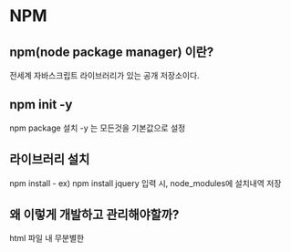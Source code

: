 # NPM 
## npm(node package manager) 이란?
전세계 자바스크립트 라이브러리가 있는 공개 저장소이다.


## npm init -y
npm package 설치
-y 는 모든것을 기본값으로 설정

## 라이브러리 설치
npm install -
ex) npm install jquery
입력 시, node_modules에 설치내역 저장


## 왜 이렇게 개발하고 관리해야할까?
html 파일 내 무분별한 <script src='...'> 라이브러리 선언 관리 (package.json에서 의존성으로 관리)


# NPM 설치 명령어
지역설치 명령어
npm install --
제거 명령어
npm uninstall --

전역설치
npm install gulp --global
전역설치는 node_modules 폴더에 설치되지 않는다.
user\%USERPROFILE%\AppData\Roaming\npm\node_modules 경로에 전역으로 저장된다.

전역설치는 프로젝트에서 사용할 라이브러리가 아닌, 시스템 레벨에서 사용할 라이브러리를 설치할 때 사용한다.

## NPM 지역설치 옵션 2가지
npm install jquery --save-prod => npm i jquery 와 똑같다.
=> package.json 의 dependencies 에 저장
npm install jquery --save-dev => npm i jquery -D 와 똑같다.
=> package.json 의 devDependencies 에 저장.

## 왜 dependencies는 2개로 나뉠까?
- dependencies와 devDependencies의 차이점 

devDependencies는 개발을 보조해주는 라이브러리가 들어간다.
ex) webpack, js-compression, sass, eslint 등


## 개발용 라이브러리와 배포용 라이브러리 구분하기
dependencies - 배포용 라이브러리
devDependencies - 개발용 라이브러리


# 웹팩이란?
모듈 번들러(Module Bundler)


## 실습 #1 - 웹팩 맛보기
getting-started 폴더
npm init -y
npm i webpack webpack-cli -D
npm i lodash

build 시 mode 설정이 가장 중요!!
development , production, none 3가지가 존재.
기본적으로 none.
ex) build : webpack --mode=none